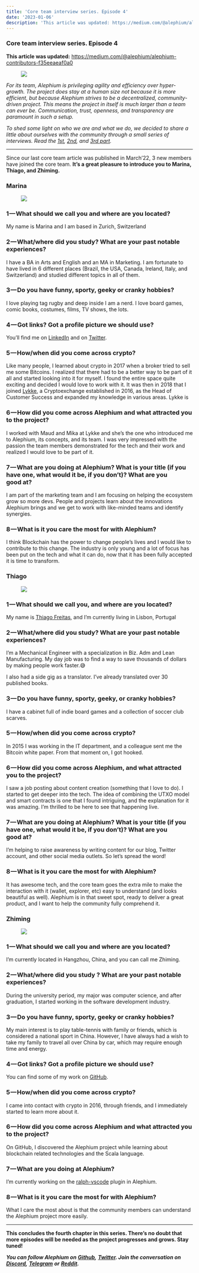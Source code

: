 ```yaml
---
title: 'Core team interview series. Episode 4'
date: '2023-01-06'
description: 'This article was updated: https://medium.com/@alephium/alephium-contributors-f35eeaeaf0a0'
---
```


### Core team interview series. Episode 4

**This article was updated:** <a href="https://medium.com/@alephium/alephium-contributors-f35eeaeaf0a0" class="markup--anchor markup--p-anchor" data-href="https://medium.com/@alephium/alephium-contributors-f35eeaeaf0a0" rel="nofollow" target="_blank">https://medium.com/@alephium/alephium-contributors-f35eeaeaf0a0</a>

<figure id="e297" class="graf graf--figure graf-after--p">
<img src="https://cdn-images-1.medium.com/max/800/1*F_AsJY-tlEyDc9TzZXIc-g.jpeg" class="graf-image" data-image-id="1*F_AsJY-tlEyDc9TzZXIc-g.jpeg" data-width="936" data-height="527" data-is-featured="true" />
</figure>

_For its team, Alephium is privileging agility and efficiency over hyper-growth. The project does stay at a human size not because it is more efficient, but because Alephium strives to be a decentralized, community-driven project. This means the project in itself is much larger than a team can ever be. Communication, trust, openness, and transparency are paramount in such a setup._

_To shed some light on who we are and what we do, we decided to share a little about ourselves with the community through a small series of interviews. Read the_ <a href="https://medium.com/@alephium/core-team-interview-series-episode-1-3472f8295af6" class="markup--anchor markup--p-anchor" data-href="https://medium.com/@alephium/core-team-interview-series-episode-1-3472f8295af6" target="_blank"><em>1st</em></a>_,_ <a href="https://medium.com/@alephium/core-team-interview-series-episode-2-bec6e6908d2f" class="markup--anchor markup--p-anchor" data-href="https://medium.com/@alephium/core-team-interview-series-episode-2-bec6e6908d2f" target="_blank"><em>2nd</em></a>_, and_ <a href="https://medium.com/@alephium/core-team-interview-series-episode-3-64b6dacc1459" class="markup--anchor markup--p-anchor" data-href="https://medium.com/@alephium/core-team-interview-series-episode-3-64b6dacc1459" target="_blank"><em>3rd part</em></a>_._

---

Since our last core team article was published in March’22, 3 new members have joined the core team. **It’s a great pleasure to introduce you to Marina, Thiago, and Zhiming.**

### Marina

<figure id="ed0a" class="graf graf--figure graf-after--h3">
<img src="https://cdn-images-1.medium.com/max/800/0*LCskIvbv--nESiHy" class="graf-image" data-image-id="0*LCskIvbv--nESiHy" data-width="720" data-height="1280" />
</figure>

### 1 — What should we call you and where are you located?

My name is Marina and I am based in Zurich, Switzerland

### 2 — What/where did you study? What are your past notable experiences?

I have a BA in Arts and English and an MA in Marketing. I am fortunate to have lived in 6 different places (Brazil, the USA, Canada, Ireland, Italy, and Switzerland) and studied different topics in all of them.

### 3 — Do you have funny, sporty, geeky or cranky hobbies?

I love playing tag rugby and deep inside I am a nerd. I love board games, comic books, costumes, films, TV shows, the lots.

### 4 — Got links? Got a profile picture we should use?

You’ll find me on <a href="https://www.linkedin.com/in/marina-miranda-de-mattos-667945130/" class="markup--anchor markup--p-anchor" data-href="https://www.linkedin.com/in/marina-miranda-de-mattos-667945130/" rel="noopener" target="_blank">LinkedIn</a> and on <a href="https://twitter.com/MarinadeMattos2" class="markup--anchor markup--p-anchor" data-href="https://twitter.com/MarinadeMattos2" rel="noopener" target="_blank">Twitter</a>.

### 5 — How/when did you come across crypto?

Like many people, I learned about crypto in 2017 when a broker tried to sell me some Bitcoins. I realized that there had to be a better way to be part of it all and started looking into it for myself. I found the entire space quite exciting and decided I would love to work with it. It was then in 2018 that I joined <a href="https://lykke.com/" class="markup--anchor markup--p-anchor" data-href="https://lykke.com/" rel="noopener" target="_blank">Lykke</a>, a Cryptoexchange established in 2016, as the Head of Customer Success and expanded my knowledge in various areas. Lykke is

### 6 — How did you come across Alephium and what attracted you to the project?

I worked with Maud and Mika at Lykke and she’s the one who introduced me to Alephium, its concepts, and its team. I was very impressed with the passion the team members demonstrated for the tech and their work and realized I would love to be part of it.

### 7 — What are you doing at Alephium? What is your title (if you have one, what would it be, if you don’t)? What are you good at?

I am part of the marketing team and I am focusing on helping the ecosystem grow so more devs. People and projects learn about the innovations Alephium brings and we get to work with like-minded teams and identify synergies.

### 8 — What is it you care the most for with Alephium?

I think Blockchain has the power to change people’s lives and I would like to contribute to this change. The industry is only young and a lot of focus has been put on the tech and what it can do, now that it has been fully accepted it is time to transform.

### Thiago

<figure id="a15d" class="graf graf--figure graf-after--h3">
<img src="https://cdn-images-1.medium.com/max/800/0*vMhd-6hw9mSIXgGr" class="graf-image" data-image-id="0*vMhd-6hw9mSIXgGr" data-width="1400" data-height="1585" />
</figure>

### 1 — What should we call you, and where are you located?

My name is <a href="https://twitter.com/jameskbh" class="markup--anchor markup--p-anchor" data-href="https://twitter.com/jameskbh" rel="noopener" target="_blank">Thiago Freitas</a>, and I’m currently living in Lisbon, Portugal

### 2 — What/where did you study? What are your past notable experiences?

I’m a Mechanical Engineer with a specialization in Biz. Adm and Lean Manufacturing. My day job was to find a way to save thousands of dollars by making people work faster.😅

I also had a side gig as a translator. I’ve already translated over 30 published books.

### 3 — Do you have funny, sporty, geeky, or cranky hobbies?

I have a cabinet full of indie board games and a collection of soccer club scarves.

### 5 — How/when did you come across crypto?

In 2015 I was working in the IT department, and a colleague sent me the Bitcoin white paper. From that moment on, I got hooked.

### 6 — How did you come across Alephium, and what attracted you to the project?

I saw a job posting about content creation (something that I love to do). I started to get deeper into the tech. The idea of combining the UTXO model and smart contracts is one that I found intriguing, and the explanation for it was amazing. I’m thrilled to be here to see that happening live.

### 7 — What are you doing at Alephium? What is your title (if you have one, what would it be, if you don’t)? What are you good at?

I’m helping to raise awareness by writing content for our blog, Twitter account, and other social media outlets. So let’s spread the word!

### 8 — What is it you care the most for with Alephium?

It has awesome tech, and the core team goes the extra mile to make the interaction with it (wallet, explorer, etc) easy to understand (and looks beautiful as well). Alephium is in that sweet spot, ready to deliver a great product, and I want to help the community fully comprehend it.

### Zhiming

<figure id="e45f" class="graf graf--figure graf-after--h3">
<img src="https://cdn-images-1.medium.com/max/800/0*tshK6uVcsw5P6WPy" class="graf-image" data-image-id="0*tshK6uVcsw5P6WPy" data-width="400" data-height="400" />
</figure>

### 1 — What should we call you and where are you located?

I’m currently located in Hangzhou, China, and you can call me Zhiming.

### 2 — What/where did you study ? What are your past notable experiences?

During the university period, my major was computer science, and after graduation, I started working in the software development industry.

### 3 — Do you have funny, sporty, geeky or cranky hobbies?

My main interest is to play table-tennis with family or friends, which is considered a national sport in China. However, I have always had a wish to take my family to travel all over China by car, which may require enough time and energy.

### 4 — Got links? Got a profile picture we should use?

You can find some of my work on <a href="https://github.com/suyanlong" class="markup--anchor markup--p-anchor" data-href="https://github.com/suyanlong" rel="noopener" target="_blank">GitHub</a>.

### 5 — How/when did you come across crypto?

I came into contact with crypto in 2016, through friends, and I immediately started to learn more about it.

### 6 — How did you come across Alephium and what attracted you to the project?

On GitHub, I discovered the Alephium project while learning about blockchain related technologies and the Scala language.

### 7 — What are you doing at Alephium?

I’m currently working on the <a href="https://github.com/alephium/ralph-vscode" class="markup--anchor markup--p-anchor" data-href="https://github.com/alephium/ralph-vscode" rel="noopener" target="_blank">ralph-vscode</a> plugin in Alephium.

### 8 — What is it you care the most for with Alephium?

What I care the most about is that the community members can understand the Alephium project more easily.

---

**This concludes the fourth chapter in this series. There’s no doubt that more episodes will be needed as the project progresses and grows. Stay tuned!**

**_You can follow Alephium on_** <a href="https://github.com/alephium/" class="markup--anchor markup--p-anchor" data-href="https://github.com/alephium/" rel="noopener ugc nofollow noopener" target="_blank"><strong><em>Github</em></strong></a>**_,_** <a href="https://twitter.com/alephium" class="markup--anchor markup--p-anchor" data-href="https://twitter.com/alephium" rel="noopener ugc nofollow noopener" target="_blank"><strong><em>Twitter</em></strong></a>**_. Join the conversation on_** <a href="https://alephium.org/discord" class="markup--anchor markup--p-anchor" data-href="https://alephium.org/discord" rel="noopener ugc nofollow noopener" target="_blank"><strong><em>Discord</em></strong></a>**_,_** <a href="https://t.me/alephiumgroup" class="markup--anchor markup--p-anchor" data-href="https://t.me/alephiumgroup" rel="noopener ugc nofollow noopener" target="_blank"><strong><em>Telegram</em></strong></a> **_or_** <a href="https://www.reddit.com/r/alephium" class="markup--anchor markup--p-anchor" data-href="https://www.reddit.com/r/alephium" rel="noopener ugc nofollow noopener" target="_blank"><strong><em>Reddit</em></strong></a>**_._**
